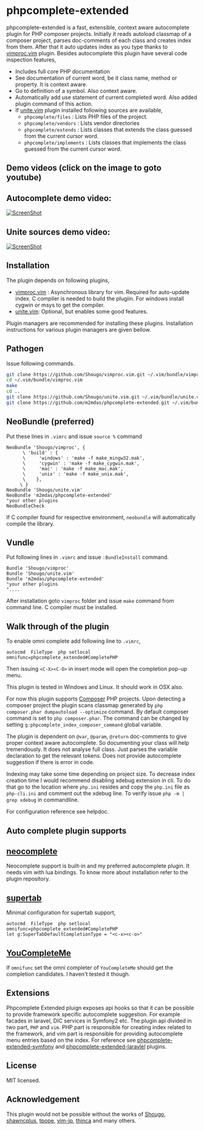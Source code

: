 phpcomplete-extended
====================

phpcomplete-extended is a fast, extensible, context aware autocomplete plugin
for PHP composer projects. Initially it reads autoload classmap of a composer
project, parses doc-comments of each class and creates index from them. After
that it auto updates index as you type thanks to
[vimproc.vim](https://github.com/Shougo/vimproc.vim) plugin. Besides
autocomplete this plugin have several code inspection features,

* Includes full core PHP documentation
* See documentation of current word, be it class name, method or property. It is
  context aware.
* Go to definition of a symbol. Also context aware.
* Automatically add use statement of current completed word. Also added plugin
  command of this action.
* If [unite.vim](https://github.com/Shougo/unite.vim/) plugin installed following sources are available,
    * `phpcomplete/files`           : Lists PHP files of the project.
    * `phpcomplete/vendors`         : Lists vendor directories
    * `phpcomplete/extends`         : Lists classes that extends the class guessed from
      the current cursor word.
    * `phpcomplete/implements`      : Lists classes that implements the class guessed
      from the current cursor word.

Demo videos (click on the image to goto youtube)
-----------------------------------------------
## Autocomplete demo video:

[![ScreenShot](http://img.youtube.com/vi/yZYFKslqkC8/maxresdefault.jpg)](http://www.youtube.com/watch?v=yZYFKslqkC8)

## Unite sources demo video:

[![ScreenShot](http://i1.ytimg.com/vi/Wd5G7QA3OFw/maxresdefault.jpg)](http://www.youtube.com/watch?v=Wd5G7QA3OFw)

Installation
-------------

The plugin depends on following plugins,

*  [vimproc.vim](https://github.com/Shougo/vimproc.vim) : Asynchronous library for vim. Required for auto-update index. C
  compiler is needed to build the plugiin. For windows install cygwin or
  msys to get the compiler.
*  [unite.vim](https://github.com/Shougo/unite.vim/): Optional, but enables some good features.

Plugin managers are recommended for installing these plugins. Installation instructions for
various plugin managers are given bellow.

## Pathogen

Issue following commands.

```sh
git clone https://github.com/Shougo/vimproc.vim.git ~/.vim/bundle/vimproc.vim
cd ~/.vim/bundle/vimproc.vim
make
cd ..
git clone https://github.com/Shougo/unite.vim.git ~/.vim/bundle/unite.vim
git clone https://github.com/m2mdas/phpcomplete-extended.git ~/.vim/bundle/phpcomplete-extended
```

## NeoBundle (preferred)
Put these lines in `.vimrc` and issue `source %` command

```vim
NeoBundle 'Shougo/vimproc', {
      \ 'build' : {
      \     'windows' : 'make -f make_mingw32.mak',
      \     'cygwin' : 'make -f make_cygwin.mak',
      \     'mac' : 'make -f make_mac.mak',
      \     'unix' : 'make -f make_unix.mak',
      \    },
     \ }
NeoBundle 'Shougo/unite.vim'
NeoBundle 'm2mdas/phpcomplete-extended'
"your other plugins
NeoBundleCheck
```

If C compiler found for respective environment, `neobundle` will automatically
compile the library.

## Vundle

Put following lines in `.vimrc` and issue `:BundleInstall` command.
```vim
Bundle 'Shougo/vimproc'
Bundle 'Shougo/unite.vim'
Bundle 'm2mdas/phpcomplete-extended'
"your other plugins
"....
```

After installation goto `vimproc` folder and issue `make` command from command
line. C compiler must be installed.

Walk through of the plugin
-------------------------

To enable omni complete add following line to `.vimrc`,

    autocmd  FileType  php setlocal omnifunc=phpcomplete_extended#CompletePHP

Then issuing `<C-X><C-O>` in insert mode will open the completion pop-up menu.

This plugin is tested in Windows and Linux. It should work in OSX also. 

For now this plugin supports [Composer](http://getcomposer.org/) PHP projects.
Upon detecting a composer project the plugin scans classmap generated by `php
composer.phar dumpautoload --optimize` command. By default composer command is
set to `php composer.phar`. The command can be changed by setting
`g:phpcomplete_index_composer_command` global variable. 

The plugin is dependent on `@var`, `@param`, `@return` doc-comments to give proper context aware
autocomplete. So documenting your class will help tremendously. It does not
analyse full class. Just parses the variable declaration to get the relevant
tokens. Does not provide autocomplete suggestion if there is error in code.

Indexing may take some time depending on project size. To decrease index creation time I
would recommend disabling xdebug extension in cli. To do that go to the location
where `php.ini` resides and copy the `php.ini` file as `php-cli.ini` and comment
out the xdebug line. To verify issue `php -m | grep xdebug` in commandline.

For configuration reference see helpdoc.


Auto complete plugin supports
-----------------------------

## [neocomplete](https://github.com/Shougo/neocomplete.vim)

Neocomplete support is built-in and my preferred autocomplete plugin. It needs
vim with lua bindings. To know more about installation refer to the plugin
repository.

## [supertab](https://github.com/ervandew/supertab)

Minimal configuration for supertab support,

    autocmd  FileType  php setlocal omnifunc=phpcomplete_extended#CompletePHP
    let g:SuperTabDefaultCompletionType = "<c-x><c-o>"

## [YouCompleteMe](https://github.com/Valloric/YouCompleteMe)

If `omnifunc` set the omni completer of `YouCompleteMe` should get the completion
candidates. I haven't tested it though.

Extensions
---------

Phpcomplete Extended pluign exposes api hooks so that it can be possible to
provide framework specific autocomplete suggestion. For example facades in
laravel, DIC services in Symfony2 etc. The plugin api divided in two part, `PHP`
and `vim`. PHP part is responsible for creating index related to the framework, 
and vim part is responsible for providing autocomplete menu entries based on the
index. For reference see
[phpcomplete-extended-symfony](https://github.com/m2mdas/phpcomplete-extended-symfony)
and
[phpcomplete-extended-laravlel](https://github.com/m2mdas/phpcomplete-extended-laravel) plugins.

License
-------
MIT licensed.

Acknowledgement 
--------------- 

This plugin would not be possible without the works of 
[Shougo](https://github.com/Shougo),
[shawncplus](https://github.com/shawncplus/),
[tpope](https://github.com/tpope/), [vim-jp](https://github.com/vim-jp),
[thinca](https://github.com/thinca) and many others.

